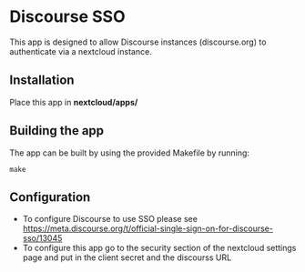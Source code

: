 # Discourse SSO

This app is designed to allow Discourse instances (discourse.org) to authenticate via a nextcloud instance. 

## Installation

Place this app in **nextcloud/apps/**

## Building the app

The app can be built by using the provided Makefile by running:

    make
    
## Configuration

* To configure Discourse to use SSO please see https://meta.discourse.org/t/official-single-sign-on-for-discourse-sso/13045
* To configure this app go to the security section of the nextcloud settings page and put in the client secret and the discourss URL    

